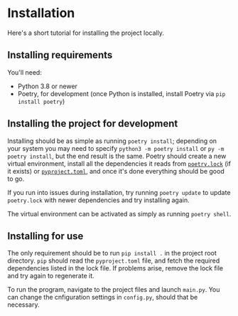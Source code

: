 # Installation

Here's a short tutorial for installing the project locally.

## Installing requirements

You'll need:

- Python 3.8 or newer
- Poetry, for development (once Python is installed, install Poetry via `pip install poetry`)

## Installing the project for development

Installing should be as simple as running `poetry install`; depending on your
system you may need to specify `python3 -m poetry install` or
`py -m poetry install`, but the end result is the same. Poetry should create
a new virtual environment, install all the dependencies it reads from
[`poetry.lock`](../poetry.lock) (if it exists) or [`pyproject.toml`](../pyproject.toml),
and once it's done everything should be good to go.

If you run into issues during installation, try running `poetry update` to
update `poetry.lock` with newer dependencies and try installing again.

The virtual environment can be activated as simply as running `poetry shell`.

## Installing for use

The only requirement should be to run `pip install .` in the project root
directory. `pip` should read the `pyproject.toml` file, and fetch the required
dependencies listed in the lock file. If problems arise, remove the lock file
and try again to regenerate it.

To run the program, navigate to the project files and launch `main.py`. You can
change the cnfiguration settings in `config.py`, should that be necessary.
